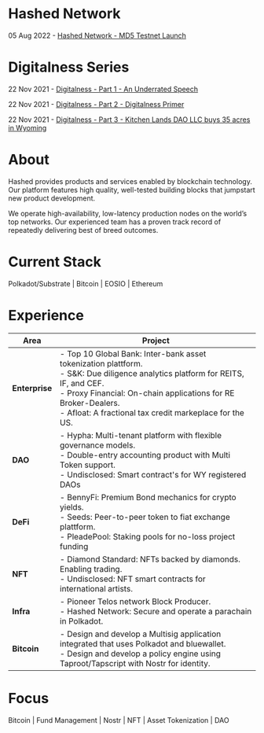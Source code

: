 # Hashed Network
05 Aug 2022 - [Hashed Network - MD5 Testnet Launch](/hashed-network)

# Digitalness Series
22 Nov 2021 - [Digitalness - Part 1 - An Underrated Speech](/digitalness-1)

22 Nov 2021 - [Digitalness - Part 2 - Digitalness Primer](digitalness-2)

22 Nov 2021 - [Digitalness - Part 3 - Kitchen Lands DAO LLC buys 35 acres in Wyoming](digitalness-3)

# About

Hashed provides products and services enabled by blockchain technology. Our platform features high quality, well-tested building blocks that jumpstart new product development.

We operate high-availability, low-latency production nodes on the world’s top networks. Our experienced team has a proven track record of repeatedly delivering best of breed outcomes.
# Current Stack

Polkadot/Substrate | Bitcoin | EOSIO | Ethereum 

# Experience

| Area | Project |
| ----------- | ----------- |
| **Enterprise**     | - Top 10 Global Bank: Inter-bank asset tokenization plattform.<br /> - S&K: Due diligence analytics platform for REITS, IF, and CEF.<br /> -  Proxy Financial: On-chain applications for RE Broker-Dealers. <br /> - Afloat: A fractional tax credit markeplace for the US.<br />     |
| **DAO**   | - Hypha: Multi-tenant platform with flexible governance models.<br />  - Double-entry accounting product with Multi Token support.<br /> - Undisclosed: Smart contract's for  WY registered DAOs<br />|
| **DeFi** | - BennyFi: Premium Bond mechanics for crypto yields.<br /> - Seeds: Peer-to-peer token to fiat exchange plattform.<br /> - PleadePool: Staking pools for no-loss project funding|
| **NFT**  | - Diamond Standard: NFTs backed by diamonds. Enabling trading.<br />- Undisclosed: NFT smart contracts for international artists.<br />|
| **Infra**  | - Pioneer Telos network Block Producer.<br /> - Hashed Network: Secure and operate a parachain in Polkadot.<br /> |
| **Bitcoin**  | - Design and develop a Multisig application integrated that uses Polkadot and bluewallet.<br /> -  Design and develop a policy engine using Taproot/Tapscript with Nostr for identity. <br />|

# Focus

Bitcoin | Fund Management | Nostr | NFT | Asset Tokenization | DAO


